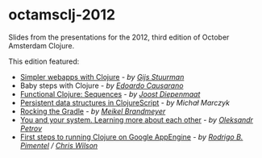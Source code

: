 octamsclj-2012
==============

Slides from the presentations for the 2012, third edition of October Amsterdam Clojure.

This edition featured:

- [Simpler webapps with Clojure](https://github.com/ams-clj/octamsclj-2012/blob/master/GijsStuurman_SimplerWebapps.pdf) - *by [Gijs Stuurman](http://thegeez.net/)*
- Baby steps with Clojure - *by [Edoardo Causarano](https://twitter.com/curious_corn)*
- [Functional Clojure: Sequences](https://github.com/ams-clj/octamsclj-2012/blob/master/functional-clojure-sequences.clj) - *by [Joost Diepenmaat](http://zeekat.nl/zeekat/)*
- [Persistent data structures in ClojureScript](http://htmlpreview.github.com/?https://github.com/ams-clj/octamsclj-2012/blob/master/Persistent%20data%20structures%20in%20ClojureScript/index.html) - *by Michał Marczyk*
- [Rocking the Gradle](https://github.com/ams-clj/octamsclj-2012/tree/master/Rocking%20the%20Gradle) - *by [Meikel Brandmeyer](http://kotka.de/)*
- [You and your system. Learning more about each other](https://github.com/ams-clj/octamsclj-2012/blob/master/Production%20Monitoring.%20Zef%20side.pdf) - *by [Oleksandr Petrov](http://coffeenco.de/)*
- [First steps to running Clojure on Google AppEngine](https://github.com/ams-clj/octamsclj-2012/blob/master/appengine%20clojure.pdf) - *by [Rodrigo B. Pimentel](http://isnomore.net/) / [Chris Wilson](https://twitter.com/minleychris)*
